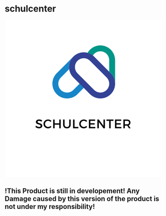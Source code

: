 # schulcenter
<p align="center">
<img class="center" src="/assets/logo.png"/> 
</p>
<h2 color="red">
  !This Product is still in developement! Any Damage caused by this version of the product is not under my responsibility!
</h2>
